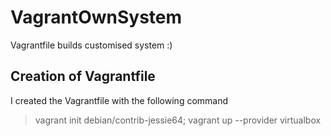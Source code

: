 # VagrantOwnSystem
Vagrantfile builds customised system :)

## Creation of Vagrantfile 
I created the Vagrantfile with the following command

> vagrant init debian/contrib-jessie64; vagrant up --provider virtualbox

